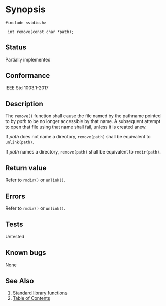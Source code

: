 # Synopsis 
`#include <stdio.h>`</br>

` int remove(const char *path);`</br>

## Status
Partially implemented
## Conformance
IEEE Std 1003.1-2017
## Description


The `remove()` function shall cause the file named by the pathname pointed to by _path_ to be no longer accessible by
that name. A subsequent attempt to open that file using that name shall fail, unless it is created anew.

If _path_ does not name a directory, `remove(path)` shall be equivalent to `unlink(path)`.

If _path_ names a directory, `remove(path)` shall be equivalent to `rmdir(path)`. 


## Return value


Refer to `rmdir()` or `unlink()`. 


## Errors


 
Refer to `rmdir()` or `unlink()`. 


## Tests

Untested

## Known bugs

None

## See Also 
1. [Standard library functions](../README.md)
2. [Table of Contents](../../../README.md)
